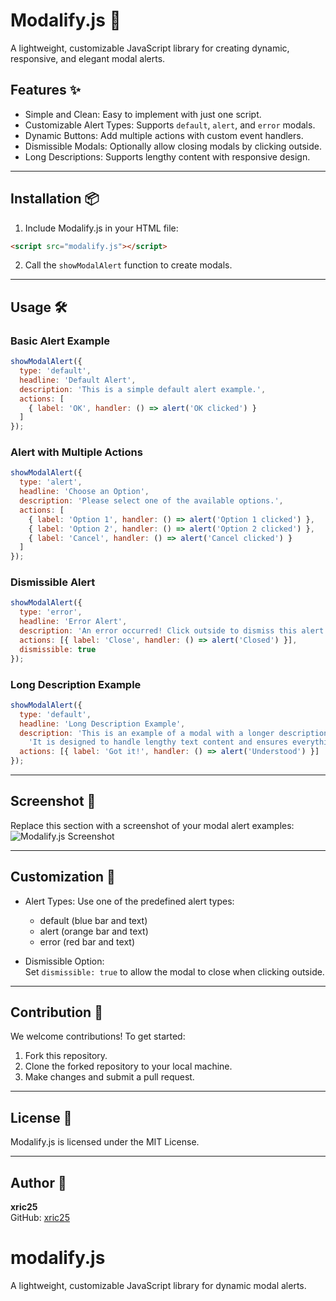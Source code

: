 # Modalify.js 🚀  
A lightweight, customizable JavaScript library for creating dynamic, responsive, and elegant modal alerts.

## Features ✨  
- Simple and Clean: Easy to implement with just one script.  
- Customizable Alert Types: Supports `default`, `alert`, and `error` modals.  
- Dynamic Buttons: Add multiple actions with custom event handlers.  
- Dismissible Modals: Optionally allow closing modals by clicking outside.  
- Long Descriptions: Supports lengthy content with responsive design.  

---

## Installation 📦  

1. Include Modalify.js in your HTML file:
```html
<script src="modalify.js"></script>
```

2. Call the `showModalAlert` function to create modals.  

---

## Usage 🛠️  

### Basic Alert Example  
```js
showModalAlert({
  type: 'default',
  headline: 'Default Alert',
  description: 'This is a simple default alert example.',
  actions: [
    { label: 'OK', handler: () => alert('OK clicked') }
  ]
});
```

### Alert with Multiple Actions  
```js
showModalAlert({
  type: 'alert',
  headline: 'Choose an Option',
  description: 'Please select one of the available options.',
  actions: [
    { label: 'Option 1', handler: () => alert('Option 1 clicked') },
    { label: 'Option 2', handler: () => alert('Option 2 clicked') },
    { label: 'Cancel', handler: () => alert('Cancel clicked') }
  ]
});
```

### Dismissible Alert
```js  
showModalAlert({
  type: 'error',
  headline: 'Error Alert',
  description: 'An error occurred! Click outside to dismiss this alert.',
  actions: [{ label: 'Close', handler: () => alert('Closed') }],
  dismissible: true
});
```

### Long Description Example  
```js
showModalAlert({
  type: 'default',
  headline: 'Long Description Example',
  description: 'This is an example of a modal with a longer description. ' +
    'It is designed to handle lengthy text content and ensures everything is responsive.',
  actions: [{ label: 'Got it!', handler: () => alert('Understood') }]
});
```

---

## Screenshot 📸  
Replace this section with a screenshot of your modal alert examples:  
![Modalify.js Screenshot](https://via.placeholder.com/800x400?text=Modalify.js+Example)  

---

## Customization 🎨  

- Alert Types: Use one of the predefined alert types:  
  - default (blue bar and text)  
  - alert (orange bar and text)  
  - error (red bar and text)  

- Dismissible Option:  
  Set `dismissible: true` to allow the modal to close when clicking outside.  

---

## Contribution 🤝  

We welcome contributions! To get started:  

1. Fork this repository.  
2. Clone the forked repository to your local machine.  
3. Make changes and submit a pull request.  

---

## License 📝  

Modalify.js is licensed under the MIT License.  

---

## Author 👤  

**xric25**  
GitHub: [xric25](https://github.com/xric25)  
# modalify.js
A lightweight, customizable JavaScript library for dynamic modal alerts.
